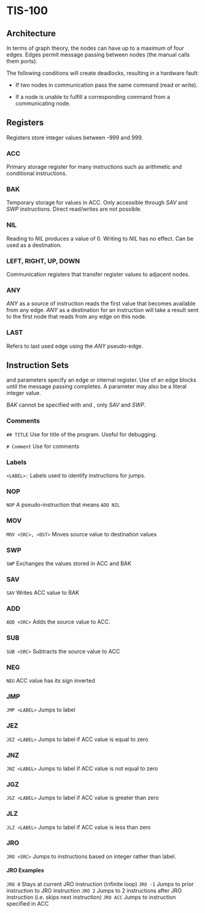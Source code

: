 # TIS-100

## Architecture

In terms of graph theory, the nodes can have up to a maximum of four edges. Edges permit message passing between nodes (the manual calls them ports).

The following conditions will create deadlocks, resulting in a hardware fault:

- If two nodes in communication pass the same command (read or write).

- If a node is unable to fulfill a corresponding command from a communicating node.

## Registers

Registers store integer values between -999 and 999.

### ACC

Primary storage register for many instructions such as arithmetic and conditional instructions.

### BAK

Temporary storage for values in ACC. Only accessible through *SAV* and *SWP* instructions. Direct read/writes are not possible.

### NIL

Reading to *NIL* produces a value of 0. Writing to *NIL* has no effect. Can be used as a destination.

### LEFT, RIGHT, UP, DOWN

Communication registers that transfer register values to adjacent nodes.

### ANY

*ANY* as a source of instruction reads the first value that becomes available from any edge. *ANY* as a destination for an instruction will take a result sent to the first node that reads from any edge on this node.

### LAST

Refers to last used edge using the *ANY* pseudo-edge.

## Instruction Sets

*<SRC>* and *<DST>* parameters specify an edge or internal register. Use of an edge blocks until the message passing completes. A *<SRC>* parameter may also be a literal integer value.

*BAK* cannot be specified with *<SRC>* and *<DST>*, only *SAV* and *SWP*.

### Comments

`## TITLE` Use for title of the program. Useful for debugging.

`# Comment` Use for comments

### Labels

`<LABEL>:` Labels used to identify instructions for jumps.

### NOP

`NOP` A pseudo-instruction that means `ADD NIL`

### MOV

`MOV <SRC>, <DST>` Moves source value to destination values

### SWP

`SWP` Exchanges the values stored in ACC and BAK

### SAV

`SAV` Writes ACC value to BAK

### ADD

`ADD <SRC>` Adds the source value to ACC.

### SUB

`SUB <SRC>` Subtracts the source value to ACC

### NEG

`NEG` ACC value has its sign inverted

### JMP

`JMP <LABEL>` Jumps to label

### JEZ

`JEZ <LABEL>` Jumps to label if ACC value is equal to zero

### JNZ

`JNZ <LABEL>` Jumps to label if ACC value is not equal to zero

### JGZ

`JGZ <LABEL>` Jumps to label if ACC value is greater than zero

### JLZ

`JLZ <LABEL>` Jumps to label if ACC value is less than zero

### JRO

`JRO <SRC>` Jumps to instructions based on integer rather than label.

#### JRO Examples

`JRO 0` Stays at current JRO instruction (infinite loop)
`JRO -1` Jumps to prior instruction to JRO instruction
`JRO 2` Jumps to 2 instructions after JRO instruction (i.e. skips next instruction)
`JRO ACC` Jumps to instruction specified in ACC

